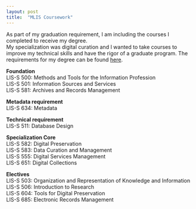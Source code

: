 ```yaml
---
layout: post
title:  "MLIS Coursework"
---
```


As part of my graduation requirement, I am including the courses I completed to receive my degree.  
My specialization was digital curation and I wanted to take courses to improve my technical skills and have the rigor of a graduate program. The requirements for my degree can be found [here](https://luddy.iupui.edu/degrees/masters/mlis/digital-curation.html).  

**Foundation**    
LIS-S 500: Methods and Tools for the Information Profession  
LIS-S 501: Information Sources and Services  
LIS-S 581: Archives and Records Management  

**Metadata requirement**  
LIS-S 634: Metadata  

**Technical requirement**  
LIS-S 511: Database Design  

**Specialization Core**   
LIS-S 582: Digital Preservation  
LIS-S 583: Data Curation and Management  
LIS-S 555: Digital Services Management  
LIS-S 651: Digital Collections  

**Electives**   
LIS-S 503: Organization and Representation of Knowledge and Information  
LIS-S 506: Introduction to Research  
LIS-S 604: Tools for Digital Preservation  
LIS-S 685: Electronic Records Management 
